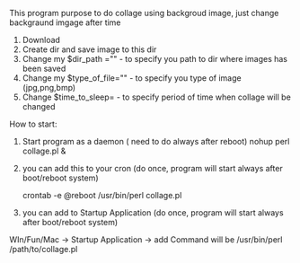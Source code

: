 This program purpose to do collage using backgroud image, just change backgraund imgage after time


1. Download  
2. Create dir and save image to this dir
3. Change my $dir_path ="" - to specify you path to dir where images has been saved
4. Change my $type_of_file="" - to specify you type of image (jpg,png,bmp)
5. Change $time_to_sleep= - to specify period of time when collage will be changed



How to start:

1. Start program as a daemon ( need to do always after reboot)
	nohup perl collage.pl &

2. you can add this to your cron (do once, program will start always after boot/reboot system)

	crontab -e
	@reboot /usr/bin/perl collage.pl

3. you can add to Startup Application (do once, program will start always after boot/reboot system)

WIn/Fun/Mac -> Startup Application -> add
Command will be /usr/bin/perl /path/to/collage.pl
